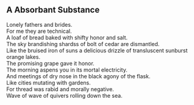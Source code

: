 A Absorbant Substance
---------------------
Lonely fathers and brides.  
For me they are technical.  
A loaf of bread baked with shifty honor and salt.  
The sky brandishing shardss of bolt of cedar are dismantled.  
Like the bruised iron of suns a delicious drizzle of transluscent sunburst orange lakes.  
The promising grape gave it honor.  
The morning aspens you in its mortal electricity.  
And meetings of dry nose in the black agony of the flask.  
Like cities mutating with gardens.  
For thread was rabid and morally negative.  
Wave of wave of quivers rolling down the sea.  
